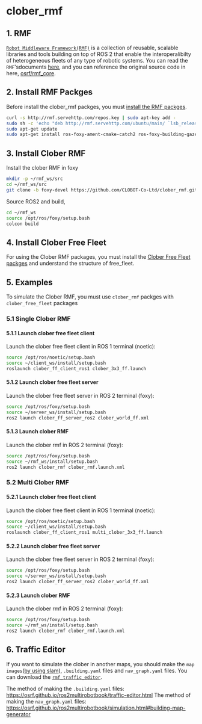 # clober_rmf

## 1. RMF
[`Robot Middleware Framework(RMF)`](https://osrf.github.io/ros2multirobotbook/intro.html#so-what-is-rmf) is a collection of reusable, scalable libraries and tools building on top of ROS 2 that enable the interoperalibilty of heterogeneous fleets of any type of robotic systems. You can read the `RMF`'sdocuments [here](https://osrf.github.io/ros2multirobotbook/intro.html), and you can reference the original source code in here, [osrf/rmf_core](https://github.com/osrf/rmf_core).

## 2. Install RMF Packges

Before install the clober_rmf packges, you must [install the RMF packges](https://osrf.github.io/ros2multirobotbook/intro.html#setup-sources-and-installation-of-rmf).

```bash
curl -s http://rmf.servehttp.com/repos.key | sudo apt-key add -
sudo sh -c 'echo "deb http://rmf.servehttp.com/ubuntu/main/ `lsb_release -cs` main" > /etc/apt/sources.list.d/rmf.list'
sudo apt-get update
sudo apt-get install ros-foxy-ament-cmake-catch2 ros-foxy-building-gazebo-plugins ros-foxy-building-map-msgs ros-foxy-building-map-tools ros-foxy-rmf-cmake-uncrustify ros-foxy-rmf-dispenser-msgs ros-foxy-rmf-door-msgs ros-foxy-rmf-fleet-adapter ros-foxy-rmf-fleet-msgs ros-foxy-rmf-lift-msgs ros-foxy-rmf-task-msgs ros-foxy-rmf-traffic-msgs ros-foxy-rmf-traffic-ros2 ros-foxy-rmf-traffic ros-foxy-rmf-utils ros-foxy-traffic-editor
```

## 3. Install Clober RMF

Install the clober RMF in foxy
```bash
mkdir -p ~/rmf_ws/src
cd ~/rmf_ws/src
git clone -b foxy-devel https://github.com/CLOBOT-Co-Ltd/clober_rmf.git
```

Source ROS2 and build,
```bash
cd ~/rmf_ws
source /opt/ros/foxy/setup.bash
colcon build
```

## 4. Install Clober Free Fleet
For using the Clober RMF packages, you must install the [Clober Free Fleet packges](https://github.com/CLOBOT-Co-Ltd/clober_free_fleet) and understand the structure of free_fleet.

## 5. Examples

To simulate the Clober RMF, you must use `clober_rmf` packges with `clober_free_fleet` packages

### 5.1 Single Clober RMF

#### 5.1.1 Launch clober free fleet client

Launch the clober free fleet client in ROS 1 terminal (noetic):

```bash
source /opt/ros/noetic/setup.bash
source ~/client_ws/install/setup.bash
roslaunch clober_ff_client_ros1 clober_3x3_ff.launch
```

#### 5.1.2 Launch clober free fleet server

Launch the clober free fleet server in ROS 2 terminal (foxy):

```bash
source /opt/ros/foxy/setup.bash
source ~/server_ws/install/setup.bash
ros2 launch clober_ff_server_ros2 clober_world_ff.xml
```

#### 5.1.3 Launch clober RMF

Launch the clober rmf in ROS 2 terminal (foxy):

```bash
source /opt/ros/foxy/setup.bash
source ~/rmf_ws/install/setup.bash
ros2 launch clober_rmf clober_rmf.launch.xml
```

### 5.2 Multi Clober RMF

#### 5.2.1 Launch clober free fleet client

Launch the clober free fleet client in ROS 1 terminal (noetic):

```bash
source /opt/ros/noetic/setup.bash
source ~/client_ws/install/setup.bash
roslaunch clober_ff_client_ros1 multi_clober_3x3_ff.launch
```

#### 5.2.2 Launch clober free fleet server

Launch the clober free fleet server in ROS 2 terminal (foxy):

```bash
source /opt/ros/foxy/setup.bash
source ~/server_ws/install/setup.bash
ros2 launch clober_ff_server_ros2 clober_world_ff.xml
```

#### 5.2.3 Launch clober RMF

Launch the clober rmf in ROS 2 terminal (foxy):

```bash
source /opt/ros/foxy/setup.bash
source ~/rmf_ws/install/setup.bash
ros2 launch clober_rmf clober_rmf.launch.xml
```

## 6. Traffic Editor

If you want to simulate the clober in another maps, you should make the `map images`([by using slam](https://github.com/CLOBOT-Co-Ltd/clober)), `.building.yaml` files and `nav_graph.yaml` files.
You can download the [`rmf_traffic_editor`](https://github.com/open-rmf/rmf_traffic_editor/tree/main/rmf_traffic_editor).

The method of making the `.building.yaml` files: https://osrf.github.io/ros2multirobotbook/traffic-editor.html
The method of making the `nav_graph.yaml` files: https://osrf.github.io/ros2multirobotbook/simulation.html#building-map-generator

